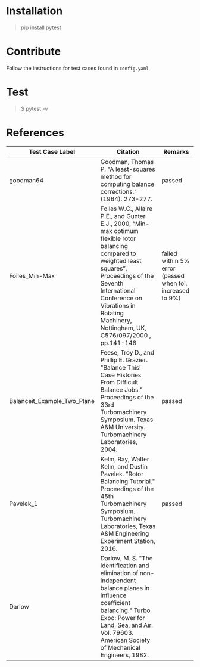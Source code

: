 # Installation 
> pip install pytest  

# Contribute
Follow the instructions for test cases found in `config.yaml`
# Test
> $ pytest -v

# References
|Test Case Label|Citation|Remarks|
|---|---|---|
|goodman64|Goodman, Thomas P. "A least-squares method for computing balance corrections." (1964): 273-277.|passed|
|Foiles_Min-Max|Foiles W.C., Allaire P.E., and Gunter E.J., 2000, “Min-max optimum flexible rotor balancing compared to weighted least squares”, Proceedings of the Seventh International Conference on Vibrations in Rotating Machinery, Nottingham, UK, C576/097/2000 , pp.141-148|failed within 5% error (passed when tol. increased to 9%)|
|Balanceit_Example_Two_Plane|Feese, Troy D., and Phillip E. Grazier. "Balance This! Case Histories From Difficult Balance Jobs." Proceedings of the 33rd Turbomachinery Symposium. Texas A&M University. Turbomachinery Laboratories, 2004.|passed|
|Pavelek_1|Kelm, Ray, Walter Kelm, and Dustin Pavelek. "Rotor Balancing Tutorial." Proceedings of the 45th Turbomachinery Symposium. Turbomachinery Laboratories, Texas A&M Engineering Experiment Station, 2016.|passed|
|Darlow|Darlow, M. S. "The identification and elimination of non-independent balance planes in influence coefficient balancing." Turbo Expo: Power for Land, Sea, and Air. Vol. 79603. American Society of Mechanical Engineers, 1982.||
